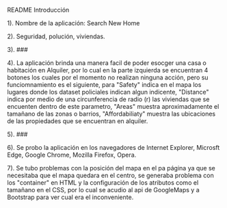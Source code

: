 README Introducción

1). Nombre de la aplicación: Search New Home

2). Seguridad, polución, viviendas.

3). ###

4). La aplicación brinda una manera facil de poder esocger una casa o habitación en Alquiler, por lo cual en la parte izquierda se encuentran 4 botones los cuales por el momento no realizan ninguna acción, pero su funciomnamiento es el siguiente, para "Safety" indica en el mapa los lugares donde los dataset policiales indican algun indicente, "Distance" indica por medio de una circunferencia de radio (r) las viviendas que se encuenten dentro de este parametro, "Areas" muestra aproximadamente el tamañano de las zonas o barrios, "Affordabiliaty" muestra las ubicaciones de las propiedades que se encuentran en alquiler.

5). ###

6). Se probo la aplicación en los navegadores de Internet Explorer, Microsft Edge, Google Chrome, Mozilla Firefox, Opera.

7). Se tubo problemas con la posición del mapa en el pa página ya que se necesitaba que el mapa quedara en el centro, se generaba problema con los "container" en HTML y la configuración de los atributos como el tamañano en el CSS, por lo cual se acudio al api de GoogleMaps y a Bootstrap para ver cual era el inconveniente.